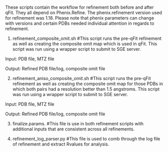 These scripts contain the workflow for refinement both before and after qFit. They all depend on Phenix.Refine. The phenix.refinement version used for refinement was 1.18. Please note that phenix parameters can change with versions and certain PDBs needed individual attention in regards to refinement.




1) refinement_composite_omit.sh  #This script runs the pre-qFit refinement as well as creating the composite omit map which is used in qFit. This script was run using a wrapper script to submit to SGE server. 

Input: PDB file, MTZ file

Output: Refined PDB file/log, composite omit file


2) refinement_aniso_composite_omit.sh  #This script runs the pre-qFit refinement as well as creating the composite omit map for those PDBs in which both pairs had a resolution better than 1.5 angstroms. This script was run using a wrapper script to submit to SGE server. 

Input: PDB file, MTZ file

Output: Refined PDB file/log, composite omit file


3) finalize.params.  #This file is use in both refinement scripts with additional inputs that are consistent across all refinements. 


4) refinement_log_parser.py #This file is used to comb through the log file of refinement and extract Rvalues for analysis. 
